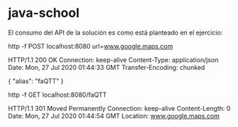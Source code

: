 # java-school

El consumo del API de la solución es como está planteado en el ejercicio:

http -f POST localhost:8080 url=www.google.maps.com 

HTTP/1.1 200 OK
Connection: keep-alive
Content-Type: application/json
Date: Mon, 27 Jul 2020 01:44:33 GMT
Transfer-Encoding: chunked

{
    "alias": "faQTT"
}

http -f GET localhost:8080/faQTT  

HTTP/1.1 301 Moved Permanently
Connection: keep-alive
Content-Length: 0
Date: Mon, 27 Jul 2020 01:44:54 GMT
Location: www.google.maps.com

